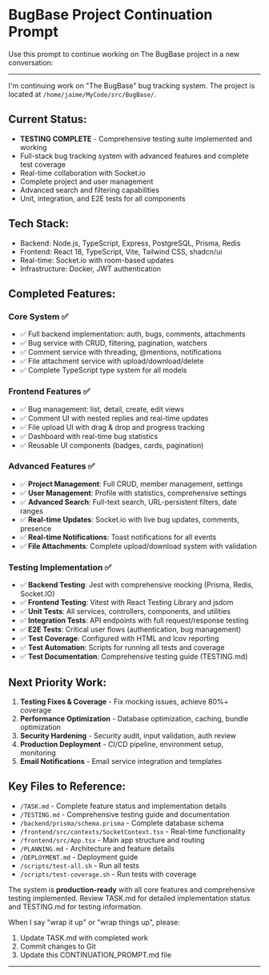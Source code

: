 # BugBase Project Continuation Prompt

Use this prompt to continue working on The BugBase project in a new conversation:

---

I'm continuing work on "The BugBase" bug tracking system. The project is located at `/home/jaime/MyCode/src/BugBase/`.

## Current Status:
- **TESTING COMPLETE** - Comprehensive testing suite implemented and working
- Full-stack bug tracking system with advanced features and complete test coverage
- Real-time collaboration with Socket.io
- Complete project and user management
- Advanced search and filtering capabilities
- Unit, integration, and E2E tests for all components

## Tech Stack:
- Backend: Node.js, TypeScript, Express, PostgreSQL, Prisma, Redis
- Frontend: React 18, TypeScript, Vite, Tailwind CSS, shadcn/ui
- Real-time: Socket.io with room-based updates
- Infrastructure: Docker, JWT authentication

## Completed Features:
### Core System ✅
- ✅ Full backend implementation: auth, bugs, comments, attachments
- ✅ Bug service with CRUD, filtering, pagination, watchers
- ✅ Comment service with threading, @mentions, notifications
- ✅ File attachment service with upload/download/delete
- ✅ Complete TypeScript type system for all models

### Frontend Features ✅
- ✅ Bug management: list, detail, create, edit views
- ✅ Comment UI with nested replies and real-time updates
- ✅ File upload UI with drag & drop and progress tracking
- ✅ Dashboard with real-time bug statistics
- ✅ Reusable UI components (badges, cards, pagination)

### Advanced Features ✅
- ✅ **Project Management**: Full CRUD, member management, settings
- ✅ **User Management**: Profile with statistics, comprehensive settings
- ✅ **Advanced Search**: Full-text search, URL-persistent filters, date ranges
- ✅ **Real-time Updates**: Socket.io with live bug updates, comments, presence
- ✅ **Real-time Notifications**: Toast notifications for all events
- ✅ **File Attachments**: Complete upload/download system with validation

### Testing Implementation ✅
- ✅ **Backend Testing**: Jest with comprehensive mocking (Prisma, Redis, Socket.IO)
- ✅ **Frontend Testing**: Vitest with React Testing Library and jsdom
- ✅ **Unit Tests**: All services, controllers, components, and utilities
- ✅ **Integration Tests**: API endpoints with full request/response testing
- ✅ **E2E Tests**: Critical user flows (authentication, bug management)
- ✅ **Test Coverage**: Configured with HTML and lcov reporting
- ✅ **Test Automation**: Scripts for running all tests and coverage
- ✅ **Test Documentation**: Comprehensive testing guide (TESTING.md)

## Next Priority Work:
1. **Testing Fixes & Coverage** - Fix mocking issues, achieve 80%+ coverage
2. **Performance Optimization** - Database optimization, caching, bundle optimization  
3. **Security Hardening** - Security audit, input validation, auth review
4. **Production Deployment** - CI/CD pipeline, environment setup, monitoring
5. **Email Notifications** - Email service integration and templates

## Key Files to Reference:
- `/TASK.md` - Complete feature status and implementation details
- `/TESTING.md` - Comprehensive testing guide and documentation
- `/backend/prisma/schema.prisma` - Complete database schema
- `/frontend/src/contexts/SocketContext.tsx` - Real-time functionality
- `/frontend/src/App.tsx` - Main app structure and routing
- `/PLANNING.md` - Architecture and feature details
- `/DEPLOYMENT.md` - Deployment guide
- `/scripts/test-all.sh` - Run all tests
- `/scripts/test-coverage.sh` - Run tests with coverage

The system is **production-ready** with all core features and comprehensive testing implemented. Review TASK.md for detailed implementation status and TESTING.md for testing information.

When I say "wrap it up" or "wrap things up", please:
1. Update TASK.md with completed work
2. Commit changes to Git
3. Update this CONTINUATION_PROMPT.md file

---